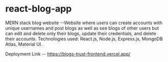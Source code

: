 # react-blog-app
MERN stack blog website --Website where users can create accounts with unique usernames and post blogs as well as see blogs of other
users but can edit and delete only their blogs, update their credentials, and delete their accounts.
Technologies used: React.js, Node.js, Express.js, MongoDB Atlas, Material UI.

Deployment Link -- https://blogs-trust-frontend.vercel.app/


